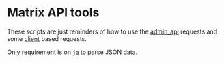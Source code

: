 # Matrix API tools

These scripts are just reminders of how to use the
[admin_api](https://github.com/matrix-org/synapse/blob/master/docs/admin_api/)
requests and some [client](https://matrix.org/docs/spec/client_server/latest)
based requests.

Only requirement is on [`jq`](https://stedolan.github.io/jq) to parse
JSON data.
